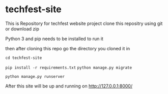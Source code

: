 # techfest-site
This is Repository for techfest website project
clone this repositry using git or download zip

Python 3 and pip needs to be installed to run it 

then after cloning this repo go the directory you cloned it in

``` cd techfest-site ```

``` pip install -r requirements.txt ```
``` python manage.py migrate ```

``` python manage.py runserver ```

After this site will be up and running on http://127.0.0.1:8000/
